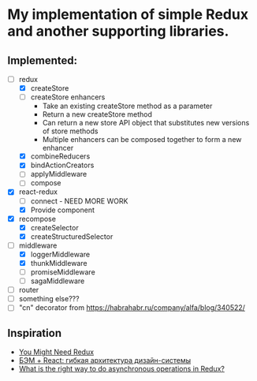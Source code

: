 # My implementation of simple Redux and another supporting libraries.

## Implemented:
- [ ] redux
  - [x] createStore
  - [ ] createStore enhancers
    - Take an existing createStore method as a parameter
    - Return a new createStore method
    - Can return a new store API object that substitutes new versions of store methods
    - Multiple enhancers can be composed together to form a new enhancer
  - [x] combineReducers
  - [x] bindActionCreators
  - [ ] applyMiddleware
  - [ ] compose
- [x] react-redux
  - [ ] connect - NEED MORE WORK
  - [x] Provide component
- [x] recompose
  - [x] createSelector
  - [x] createStructuredSelector
- [ ] middleware
  - [x] loggerMiddleware
  - [x] thunkMiddleware
  - [ ] promiseMiddleware
  - [ ] sagaMiddleware
- [ ] router
- [ ] something else???
- [ ] "cn" decorator from https://habrahabr.ru/company/alfa/blog/340522/

## Inspiration
 * [You Might Need Redux](http://blog.isquaredsoftware.com/presentations/2017-09-might-need-redux-ecosystem)
 * [БЭМ + React: гибкая архитектура дизайн-системы](https://habrahabr.ru/company/alfa/blog/340522/)
 * [What is the right way to do asynchronous operations in Redux?](https://decembersoft.com/posts/what-is-the-right-way-to-do-asynchronous-operations-in-redux/)
